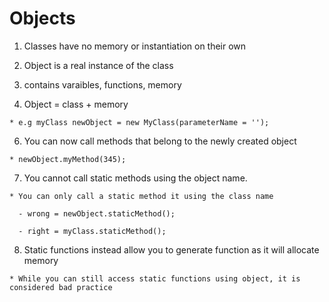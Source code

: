 # Objects 

  1. Classes have no memory or instantiation on their own 

  2. Object is a real instance of the class

  3. contains varaibles, functions, memory

  4. Object = class + memory 

    * e.g myClass newObject = new MyClass(parameterName = '');

  6. You can now call methods that belong to the newly created object 

    * newObject.myMethod(345);

  7. You cannot call static methods using the object name. 
  
    * You can only call a static method it using the class name

      - wrong = newObject.staticMethod();

      - right = myClass.staticMethod();

  8. Static functions instead allow you to generate function as it will allocate memory 

    * While you can still access static functions using object, it is considered bad practice

  